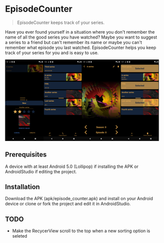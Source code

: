 # EpisodeCounter
> EpisodeCounter keeps track of your series.

Have you ever found yourself in a situation where you don't remember the name of all the good series you have watched? Maybe you want to suggest a series to a friend but can't remember its name or maybe you can't remember what episode you last watched. EpisodeCounter helps you keep track of your series for you and is easy to use.


![](intro_image.png)

## Prerequisites

A device with at least Android 5.0 (Lollipop) if installing the APK or AndroidStudio if editing the project.

## Installation

Download the APK (apk/episode_counter.apk) and install on your Android device or clone or fork the project and edit it in AndroidStudio.

## TODO

- Make the RecycerView scroll to the top when a new sorting option is seleted

